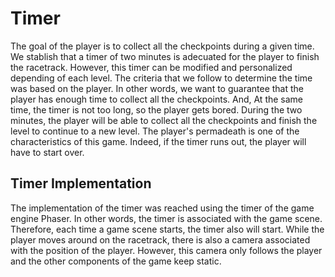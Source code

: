# Timer

The goal of the player is to collect all the checkpoints during a given time. We stablish that a timer of two minutes is adecuated for the player to finish the racetrack. However, this timer can be modified and personalized depending of each level. The criteria that we follow to determine the time was based on the player. In other words, we want to guarantee that the player has enough time to collect all the checkpoints. And, At the same time, the timer is not too long, so the player gets bored. During the two minutes, the player will be able to collect all the checkpoints and finish the level to continue to a new level. The player's permadeath is one of the characteristics of this game. Indeed, if the timer runs out, the player will have to start over.  

## Timer Implementation

The implementation of the timer was reached using the timer of the game engine Phaser. In other words, the timer is associated with the game scene. Therefore, each time a game scene starts, the timer also will start. While the player moves around on the racetrack, there is also a camera associated with the position of the player. However, this camera only follows the player and the other components of the game keep static.   